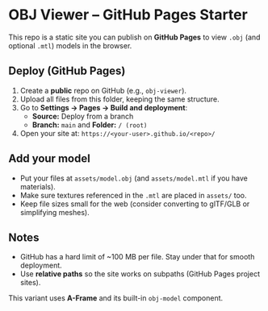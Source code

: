 # OBJ Viewer – GitHub Pages Starter

This repo is a static site you can publish on **GitHub Pages** to view `.obj` (and optional `.mtl`) models in the browser.

## Deploy (GitHub Pages)
1. Create a **public** repo on GitHub (e.g., `obj-viewer`).
2. Upload all files from this folder, keeping the same structure.
3. Go to **Settings → Pages → Build and deployment**:
   - **Source:** Deploy from a branch
   - **Branch:** `main` and **Folder:** `/ (root)`
4. Open your site at: `https://<your-user>.github.io/<repo>/`

## Add your model
- Put your files at `assets/model.obj` (and `assets/model.mtl` if you have materials).
- Make sure textures referenced in the `.mtl` are placed in `assets/` too.
- Keep file sizes small for the web (consider converting to glTF/GLB or simplifying meshes).

## Notes
- GitHub has a hard limit of ~100 MB per file. Stay under that for smooth deployment.
- Use **relative paths** so the site works on subpaths (GitHub Pages project sites).


This variant uses **A-Frame** and its built-in `obj-model` component.
